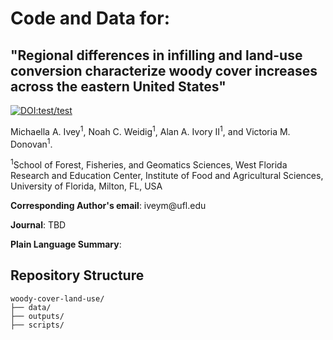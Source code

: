 # Code and Data for:

## "Regional differences in infilling and land-use conversion characterize woody cover increases across the eastern United States"

[![DOI:test/test](https://img.shields.io/badge/DOI-test-B31B1B.svg)](https://doi.org/test/test)

Michaella A. Ivey<sup>1</sup>, Noah C. Weidig<sup>1</sup>, Alan A. Ivory II<sup>1</sup>, and Victoria M. Donovan<sup>1</sup>.

<sup>1</sup>School of Forest, Fisheries, and Geomatics Sciences, West Florida Research and Education Center, Institute of Food and Agricultural Sciences, University of Florida, Milton, FL, USA

**Corresponding Author's email**: iveym\@ufl.edu


**Journal**: TBD

**Plain Language Summary**:

## Repository Structure
```
woody-cover-land-use/
├── data/
├── outputs/
├── scripts/
```
